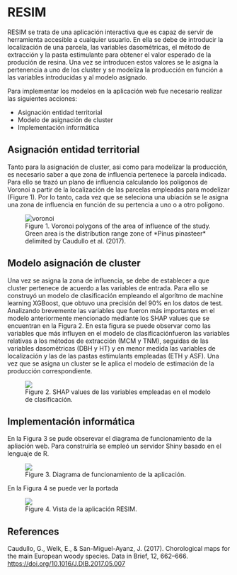 # RESIM

RESIM se trata de una aplicación interactiva que es capaz de servir de herramienta accesible a cualquier usuario. En ella se debe de introducir la localización de una parcela, las variables dasométricas, el método de extracción y la pasta estimulante para obtener el valor esperado de la produción de resina. Una vez se introducen estos valores se le asigna la pertenencia a uno de los cluster y se modeliza la producción en función a las variables introducidas y al modelo asignado.

Para implementar los modelos en la aplicación web fue necesario realizar las siguientes acciones:
- Asignación entidad territorial
- Modelo de asignación de cluster
- Implementación informática

## Asignación entidad territorial

Tanto para la asignación de cluster, asi como para modelizar la producción, es necesario saber a que zona de influencia pertenece la parcela indicada. Para ello se trazó un plano de influencia calculando los polígonos de Voronoi a partir de la localización de las parcelas empleadas para modelizar (Figure 1). Por lo tanto, cada vez que se seleciona una ubiación se le asigna una zona de influencia en función de su pertencia a uno o a otro polígono.

<figure>
  <img
    src="https://github.com/OscarLpezAlvrez/RESIM/assets/105171851/02b626a5-29f8-4eb2-b409-947e99843f7e"
    alt="voronoi"
    >
  <figcaption>
    Figure 1. Voronoi polygons of the area of influence of the study. Green area is the distribution range zone of *Pinus pinasteer* delimited by Caudullo et al. (2017).
  </figcaption>
</figure>

## Modelo asignación de cluster

Una vez se asigna la zona de influencia, se debe de establecer a que cluster pertenece de acuerdo a las variables de entrada. Para ello se construyó un modelo de clasificación empleando el algorítmo de machine learning XGBoost, que obtuvo una precisión del 90% en los datos de test. Analizando brevemente las variables que fueron más importantes en el modelo anteriormente mencionado mediante los SHAP values que se encuentran en la Figura 2. En esta figura se puede observar como las variables que más influyen en el modelo de clasificaciónfueron las variables relativas a los métodos de extracción (MCM y TNM), seguidas de las variables dasométricas (DBH y HT) y en menor medida las variables de localización y las de las pastas estimulants empleadas (ETH y ASF). Una vez que se asigna un cluster se le aplica el modelo de estimación de la producción correspondiente.

<figure>
  <img
    src="https://github.com/OscarLpezAlvrez/RESIM/assets/105171851/f76d7939-595f-4acc-bb9d-0e1b689f9751"
    >
  <figcaption>
    Figure 2. SHAP values de las variables empleadas en el modelo de clasificación.
  </figcaption>
</figure>

## Implementación informática

En la Figura 3 se pude obserevar el diagrama de funcionamiento de la apliación web. Para construirla se empleó un servidor Shiny basado en el lenguaje de R.

<figure>
  <img
    src="https://github.com/OscarLpezAlvrez/RESIM/assets/105171851/27d1716c-4aab-4910-8016-45cb0e6ea134"
    >
  <figcaption>
    Figure 3. Diagrama de funcionamiento de la aplicación.
  </figcaption>
</figure>

En la Figura 4 se puede ver la portada 

<figure>
  <img
    src="https://github.com/OscarLpezAlvrez/RESIM/assets/105171851/dae901b9-7c0e-47b4-baa6-20c0565057e7"
    >
  <figcaption>
    Figure 4. Vista de la aplicación RESIM.
  </figcaption>
</figure>

## References

Caudullo, G., Welk, E., & San-Miguel-Ayanz, J. (2017). Chorological maps for the main European woody species. Data in Brief, 12, 662–666. <https://doi.org/10.1016/J.DIB.2017.05.007>

